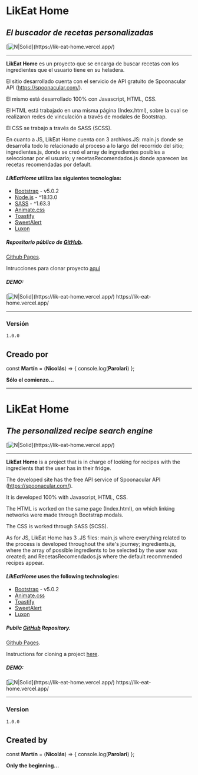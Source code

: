 # LikEat Home
## _El buscador de recetas personalizadas_

[![N|Solid](https://firebasestorage.googleapis.com/v0/b/likeathome-e3935.appspot.com/o/likeat%20home.png?alt=media&token=ba43912c-7a77-4257-8dbd-4817fcd8d9a3&_gl=1*1ud3i0e*_ga*MTczMTk5NTc2MC4xNjg0OTcyNTUw*_ga_CW55HF8NVT*MTY4NjAwNTA3NC4xNi4xLjE2ODYwMDUzNTUuMC4wLjA.)](https://lik-eat-home.vercel.app/)

-------------------------------------------------------------------------------------

**LikEat Home** es un proyecto que se encarga de buscar recetas con los ingredientes que el usuario tiene en su heladera.

El sitio desarrollado cuenta con el servicio de API gratuito de Spoonacular API (https://spoonacular.com/).

El mismo está desarrollado 100% con Javascript, HTML, CSS.

El HTML está trabajado en una misma página (Index.html), sobre la cual se realizaron redes de vinculación a través de modales de Bootstrap.

El CSS se trabajo a través de SASS (SCSS).

En cuanto a JS, LikEat Home cuenta con 3 archivos.JS: main.js donde se desarrolla todo lo relacionado al proceso a lo largo del recorrido del sitio; ingredientes.js, donde se creó el array de ingredientes posibles a seleccionar por el usuario; y recetasRecomendados.js donde aparecen las recetas recomendadas por default.

#### _**LikEatHome**_ utiliza las siguientes tecnologías:
- [Bootstrap](https://getbootstrap.com/docs/5.0/getting-started/introduction/) - v5.0.2
- [Node.js](https://nodejs.org/es) - ^18.13.0
- [SASS](https://sass-lang.com/) - ^1.63.3
- [Animate.css](https://animate.style/)
- [Toastify](https://apvarun.github.io/toastify-js/)
- [SweetAlert](https://sweetalert2.github.io/)
- [Luxon](https://moment.github.io/luxon/)

##### Repositorio público de [GitHub](https://github.com/mnparolari/likEatHome).
[Github Pages](https://mnparolari.github.io/comoencasa/).

Intrucciones para clonar proyecto [aquí](https://docs.github.com/es/repositories/creating-and-managing-repositories/cloning-a-repository)

##### DEMO: 
[![N|Solid](https://firebasestorage.googleapis.com/v0/b/likeathome-e3935.appspot.com/o/LikEatHome.jpg?alt=media&token=a7c639d1-8198-4a5e-8b6f-67177a0c5999&_gl=1*1x2zclp*_ga*MTczMTk5NTc2MC4xNjg0OTcyNTUw*_ga_CW55HF8NVT*MTY4NjAwNTA3NC4xNi4xLjE2ODYwMDY1NTIuMC4wLjA.)](https://lik-eat-home.vercel.app/)
https://lik-eat-home.vercel.app/

-------------------------

### Versión

```sh
1.0.0
```

## Creado por 

const **Martín** = (**Nicolás**) => {
    console.log(**Parolari**)
};

**Sólo el comienzo...**

-------------------------------------------------------------------------------------
# LikEat Home
## _The personalized recipe search engine_ 

[![N|Solid](https://firebasestorage.googleapis.com/v0/b/likeathome-e3935.appspot.com/o/likeat%20home.png?alt=media&token=ba43912c-7a77-4257-8dbd-4817fcd8d9a3&_gl=1*1ud3i0e*_ga*MTczMTk5NTc2MC4xNjg0OTcyNTUw*_ga_CW55HF8NVT*MTY4NjAwNTA3NC4xNi4xLjE2ODYwMDUzNTUuMC4wLjA.)](https://lik-eat-home.vercel.app/)

-------------------------------------------------------------------------------------

**LikEat Home** is a project that is in charge of looking for recipes with the ingredients that the user has in their fridge.

The developed site has the free API service of Spoonacular API (https://spoonacular.com/).

It is developed 100% with Javascript, HTML, CSS.

The HTML is worked on the same page (Index.html), on which linking networks were made through Bootstrap modals.

The CSS is worked through SASS (SCSS).

As for JS, LikEat Home has 3 .JS files: main.js where everything related to the process is developed throughout the site's journey; ingredients.js, where the array of possible ingredients to be selected by the user was created; and RecetasRecomendados.js where the default recommended recipes appear.

#### _**LikEatHome**_ uses the following technologies:
- [Bootstrap](https://getbootstrap.com/docs/5.0/getting-started/introduction/) - v5.0.2
- [Animate.css](https://animate.style/)
- [Toastify](https://apvarun.github.io/toastify-js/)
- [SweetAlert](https://sweetalert2.github.io/)
- [Luxon](https://moment.github.io/luxon/)

##### Public [GitHub](https://github.com/mnparolari/likEatHome) Repository.
[Github Pages](https://mnparolari.github.io/comoencasa/).

Instructions for cloning a project [here](https://docs.github.com/es/repositories/creating-and-managing-repositories/cloning-a-repository).

##### DEMO: 
[![N|Solid](https://firebasestorage.googleapis.com/v0/b/likeathome-e3935.appspot.com/o/LikEatHome.jpg?alt=media&token=a7c639d1-8198-4a5e-8b6f-67177a0c5999&_gl=1*1x2zclp*_ga*MTczMTk5NTc2MC4xNjg0OTcyNTUw*_ga_CW55HF8NVT*MTY4NjAwNTA3NC4xNi4xLjE2ODYwMDY1NTIuMC4wLjA.)](https://lik-eat-home.vercel.app/)
https://lik-eat-home.vercel.app/



-------------------------

### Version

```sh
1.0.0
```

## Created by

const **Martín** = (**Nicolás**) => {
    console.log(**Parolari**)
};

**Only the beginning...**

